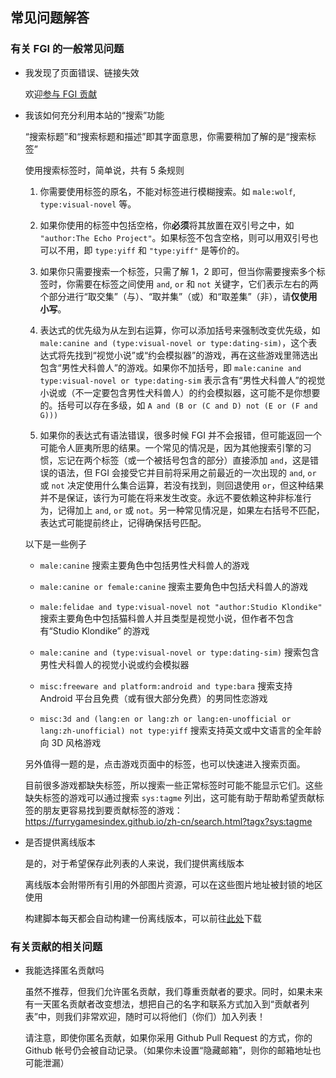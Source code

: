 ## 常见问题解答

### 有关 FGI 的一般常见问题

- 我发现了页面错误、链接失效

	欢迎[参与 FGI 贡献](https://github.com/FurryGamesIndex/games/blob/master/doc/Contribute.zh-cn.md)

- 我该如何充分利用本站的“搜索”功能

	“搜索标题”和“搜索标题和描述”即其字面意思，你需要稍加了解的是“搜索标签”

	使用搜索标签时，简单说，共有 5 条规则

	1. 你需要使用标签的原名，不能对标签进行模糊搜索。如 `male:wolf`, `type:visual-novel` 等。

	2. 如果你使用的标签中包括空格，你**必须**将其放置在双引号之中，如 `"author:The Echo Project"`。如果标签不包含空格，则可以用双引号也可以不用，即 `type:yiff` 和 `"type:yiff"` 是等价的。

	3. 如果你只需要搜索一个标签，只需了解 1，2 即可，但当你需要搜索多个标签时，你需要在标签之间使用 `and`, `or` 和 `not` 关键字，它们表示左右的两个部分进行“取交集”（与）、“取并集”（或）和“取差集”（非），请**仅使用小写**。

	4. 表达式的优先级为从左到右运算，你可以添加括号来强制改变优先级，如 `male:canine and (type:visual-novel or type:dating-sim)`，这个表达式将先找到“视觉小说”或“约会模拟器”的游戏，再在这些游戏里筛选出包含“男性犬科兽人”的游戏。如果你不加括号，即 `male:canine and type:visual-novel or type:dating-sim` 表示含有“男性犬科兽人”的视觉小说或（不一定要包含男性犬科兽人）的约会模拟器，这可能不是你想要的。括号可以存在多级，如 `A and (B or (C and D) not (E or (F and G)))`

	5. 如果你的表达式有语法错误，很多时候 FGI 并不会报错，但可能返回一个可能令人匪夷所思的结果。一个常见的情况是，因为其他搜索引擎的习惯，忘记在两个标签（或一个被括号包含的部分）直接添加 `and`，这是错误的语法，但 FGI 会接受它并目前将采用之前最近的一次出现的 `and`, `or` 或 `not` 决定使用什么集合运算，若没有找到，则回退使用 `or`，但这种结果并不是保证，该行为可能在将来发生改变。永远不要依赖这种非标准行为，记得加上 `and`, `or` 或 `not`。另一种常见情况是，如果左右括号不匹配，表达式可能提前终止，记得确保括号匹配。

	以下是一些例子

	- `male:canine` 搜索主要角色中包括男性犬科兽人的游戏

	- `male:canine or female:canine` 搜索主要角色中包括犬科兽人的游戏

	- `male:felidae and type:visual-novel not "author:Studio Klondike"` 搜索主要角色中包括猫科兽人并且类型是视觉小说，但作者不包含有“Studio Klondike” 的游戏

	- `male:canine and (type:visual-novel or type:dating-sim)` 搜索包含男性犬科兽人的视觉小说或约会模拟器

	- `misc:freeware and platform:android and type:bara` 搜索支持 Android 平台且免费（或有很大部分免费）的男同性恋游戏

	- `misc:3d and (lang:en or lang:zh or lang:en-unofficial or lang:zh-unofficial) not type:yiff` 搜索支持英文或中文语言的全年龄向 3D 风格游戏

	另外值得一题的是，点击游戏页面中的标签，也可以快速进入搜索页面。

	目前很多游戏都缺失标签，所以搜索一些正常标签时可能不能显示它们。这些缺失标签的游戏可以通过搜索 `sys:tagme` 列出，这可能有助于帮助希望贡献标签的朋友更容易找到要贡献标签的游戏：https://furrygamesindex.github.io/zh-cn/search.html?tagx?sys:tagme

- 是否提供离线版本

	是的，对于希望保存此列表的人来说，我们提供离线版本

	离线版本会附带所有引用的外部图片资源，可以在这些图片地址被封锁的地区使用

	构建脚本每天都会自动构建一份离线版本，可以前往[此处](https://github.com/FurryGamesIndex/games/releases/tag/_gh_assets)下载

### 有关贡献的相关问题

- 我能选择匿名贡献吗

	虽然不推荐，但我们允许匿名贡献，我们尊重贡献者的要求。同时，如果未来有一天匿名贡献者改变想法，想把自己的名字和联系方式加入到“贡献者列表”中，则我们非常欢迎，随时可以将他们（你们）加入列表！
	
	请注意，即使你匿名贡献，如果你采用 Github Pull Request 的方式，你的 Github 帐号仍会被自动记录。（如果你未设置“隐藏邮箱”，则你的邮箱地址也可能泄漏）

